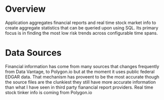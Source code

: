 # Overview
Application aggregates financial reports and real time stock market info to create aggregate statistics that can be queried upon using SQL. Its primary focus is in finding the most low risk trends across configurable time spans.

# Data Sources
Financial information has come from many sources that changes frequently from Data Vantage, to Polygon.io but at the moment it uses public federal EDGAR data. That mechanism has proveent to be the most accurate though the source files are the clunkiest they still have more accurate information than what I have seen in third party fianancial report providers.
Real time stock tinker info is coming from Polygon.io


